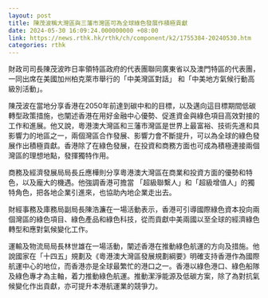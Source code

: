 ```yaml
---
layout: post
title: 陳茂波稱大灣區與三藩市灣區可為全球綠色發展作積極貢獻
date: 2024-05-30 16:09:24.000000000 +08:00
link: https://news.rthk.hk/rthk/ch/component/k2/1755384-20240530.htm
categories: rthk
---
```


財政司司長陳茂波昨日率領特區政府的代表團聯同廣東省以及澳門特區的代表團，一同出席在美國加州柏克萊市舉行的「中美灣區對話」 和「中美地方氣候行動高級別活動」。

陳茂波在當地分享香港在2050年前達到碳中和的目標，以及邁向這目標期間低碳轉型政策措施，也闡述香港在用好金融中心優勢、促進資金與綠色項目高效對接的工作和進展。他又說，粵港澳大灣區和三藩市灣區是世界上最富裕、技術先進和具影響力的地區之一，兩個灣區合作發展、影響力會不斷提升，可以為全球的綠色發展作出積極貢獻。香港除了在綠色發展，在投資和商務方面也可成為積極連接兩個灣區的理想地點，發揮獨特作用。

商務及經濟發展局局長丘應樺則分享粵港澳大灣區在商業和投資方面的優勢和特色，以及龐大的機遇。他強調香港可擔當 「超級聯繫人」和「超級增值人」的獨特角色，把各地企業引進來，也協助內地企業走出去。
 
財經事務及庫務局副局長陳浩濂在一場活動表示，香港可引導國際綠色資本投向兩個灣區的綠色項目、綠色產品和綠色科技，從而貢獻中美兩國以至全球的經濟綠色轉型和應對氣候變化工作。

運輸及物流局局長林世雄在一場活動，闡述香港在推動綠色航運的方向及措施。他說國家在「十四五」規劃及《粵港澳大灣區發展規劃綱要》明確支持香港作為國際航運中心的地位，而香港亦是全球最繁忙的港口之一。香港以綠色港口、綠色船隊及綠色專才為主軸，着力推動綠色航運。推動潔淨能源及低碳方案，除了為對抗氣候變化作出貢獻，亦可提升本港航運業的競爭力。
